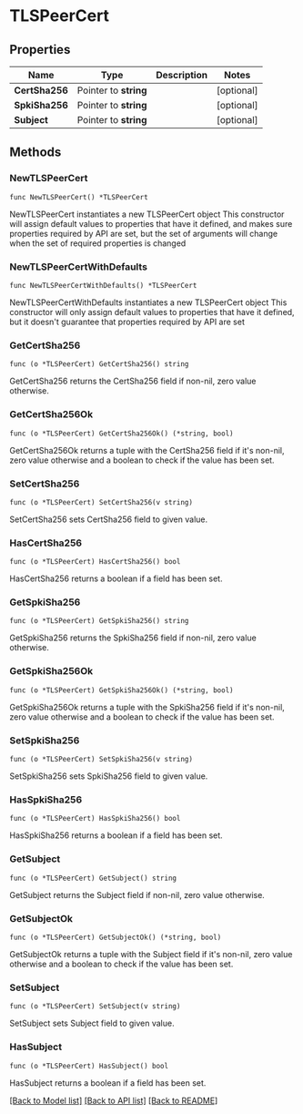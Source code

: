 # TLSPeerCert

## Properties

Name | Type | Description | Notes
------------ | ------------- | ------------- | -------------
**CertSha256** | Pointer to **string** |  | [optional] 
**SpkiSha256** | Pointer to **string** |  | [optional] 
**Subject** | Pointer to **string** |  | [optional] 

## Methods

### NewTLSPeerCert

`func NewTLSPeerCert() *TLSPeerCert`

NewTLSPeerCert instantiates a new TLSPeerCert object
This constructor will assign default values to properties that have it defined,
and makes sure properties required by API are set, but the set of arguments
will change when the set of required properties is changed

### NewTLSPeerCertWithDefaults

`func NewTLSPeerCertWithDefaults() *TLSPeerCert`

NewTLSPeerCertWithDefaults instantiates a new TLSPeerCert object
This constructor will only assign default values to properties that have it defined,
but it doesn't guarantee that properties required by API are set

### GetCertSha256

`func (o *TLSPeerCert) GetCertSha256() string`

GetCertSha256 returns the CertSha256 field if non-nil, zero value otherwise.

### GetCertSha256Ok

`func (o *TLSPeerCert) GetCertSha256Ok() (*string, bool)`

GetCertSha256Ok returns a tuple with the CertSha256 field if it's non-nil, zero value otherwise
and a boolean to check if the value has been set.

### SetCertSha256

`func (o *TLSPeerCert) SetCertSha256(v string)`

SetCertSha256 sets CertSha256 field to given value.

### HasCertSha256

`func (o *TLSPeerCert) HasCertSha256() bool`

HasCertSha256 returns a boolean if a field has been set.

### GetSpkiSha256

`func (o *TLSPeerCert) GetSpkiSha256() string`

GetSpkiSha256 returns the SpkiSha256 field if non-nil, zero value otherwise.

### GetSpkiSha256Ok

`func (o *TLSPeerCert) GetSpkiSha256Ok() (*string, bool)`

GetSpkiSha256Ok returns a tuple with the SpkiSha256 field if it's non-nil, zero value otherwise
and a boolean to check if the value has been set.

### SetSpkiSha256

`func (o *TLSPeerCert) SetSpkiSha256(v string)`

SetSpkiSha256 sets SpkiSha256 field to given value.

### HasSpkiSha256

`func (o *TLSPeerCert) HasSpkiSha256() bool`

HasSpkiSha256 returns a boolean if a field has been set.

### GetSubject

`func (o *TLSPeerCert) GetSubject() string`

GetSubject returns the Subject field if non-nil, zero value otherwise.

### GetSubjectOk

`func (o *TLSPeerCert) GetSubjectOk() (*string, bool)`

GetSubjectOk returns a tuple with the Subject field if it's non-nil, zero value otherwise
and a boolean to check if the value has been set.

### SetSubject

`func (o *TLSPeerCert) SetSubject(v string)`

SetSubject sets Subject field to given value.

### HasSubject

`func (o *TLSPeerCert) HasSubject() bool`

HasSubject returns a boolean if a field has been set.


[[Back to Model list]](../README.md#documentation-for-models) [[Back to API list]](../README.md#documentation-for-api-endpoints) [[Back to README]](../README.md)


